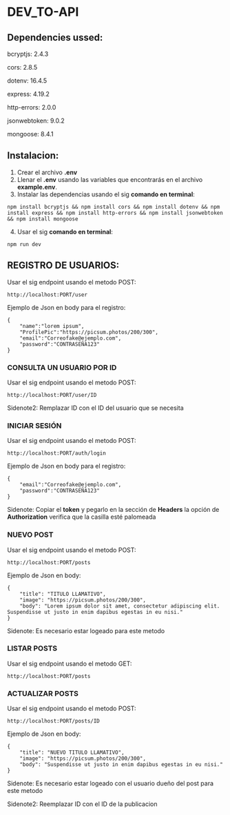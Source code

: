 # DEV_TO-API

## Dependencies ussed:

bcryptjs: 2.4.3

cors: 2.8.5

dotenv: 16.4.5

express: 4.19.2

http-errors: 2.0.0

jsonwebtoken: 9.0.2

mongoose: 8.4.1


## Instalacion:

1. Crear el archivo **.env** 
2. Llenar el **.env** usando las variables que encontrarás en el archivo **example.env**.
3. Instalar las dependencias usando el sig **comando en terminal**:
~~~
npm install bcryptjs && npm install cors && npm install dotenv && npm install express && npm install http-errors && npm install jsonwebtoken && npm install mongoose
~~~
4. Usar el sig **comando en terminal**:
~~~
npm run dev
~~~

## REGISTRO DE USUARIOS:

Usar el sig endpoint usando el metodo POST:
~~~
http://localhost:PORT/user
~~~
Ejemplo de Json en body para el registro:
~~~
{
    "name":"lorem ipsum",
    "ProfilePic":"https://picsum.photos/200/300",
    "email":"Correofake@ejemplo.com",
    "password":"CONTRASEÑA123"
}
~~~

### CONSULTA UN USUARIO POR ID

Usar el sig endpoint usando el metodo POST:
~~~
http://localhost:PORT/user/ID
~~~
Sidenote2: Remplazar ID con el ID del usuario que se necesita

### INICIAR SESIÓN

Usar el sig endpoint usando el metodo POST:
~~~
http://localhost:PORT/auth/login
~~~
Ejemplo de Json en body para el registro:
~~~
{
    "email":"Correofake@ejemplo.com",
    "password":"CONTRASEÑA123"
}
~~~
Sidenote: Copiar el **token** y pegarlo en la sección de **Headers** la opción de **Authorization** verifica que la casilla esté palomeada

### NUEVO POST

Usar el sig endpoint usando el metodo POST:
~~~
http://localhost:PORT/posts
~~~
Ejemplo de Json en body:
~~~
{
    "title": "TITULO LLAMATIVO",
    "image": "https://picsum.photos/200/300",
    "body": "Lorem ipsum dolor sit amet, consectetur adipiscing elit. Suspendisse ut justo in enim dapibus egestas in eu nisi."
}
~~~
Sidenote: Es necesario estar logeado para este metodo

### LISTAR POSTS

Usar el sig endpoint usando el metodo GET:
~~~
http://localhost:PORT/posts
~~~

### ACTUALIZAR POSTS

Usar el sig endpoint usando el metodo POST:
~~~
http://localhost:PORT/posts/ID
~~~ 
Ejemplo de Json en body:
~~~
{
    "title": "NUEVO TITULO LLAMATIVO",
    "image": "https://picsum.photos/200/300",
    "body": "Suspendisse ut justo in enim dapibus egestas in eu nisi."
}
~~~
Sidenote: Es necesario estar logeado con el usuario dueño del post para este metodo

Sidenote2: Reemplazar ID con el ID de la publicacion